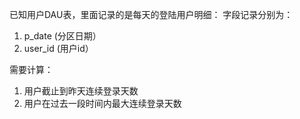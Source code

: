 已知用户DAU表，里面记录的是每天的登陆用户明细：
字段记录分别为：
1. p_date (分区日期）
2. user_id (用户id）

需要计算：
1. 用户截止到昨天连续登录天数
2. 用户在过去一段时间内最大连续登录天数
